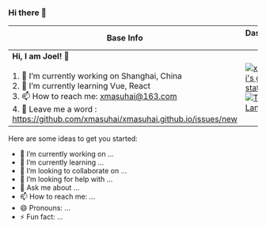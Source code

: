 ### Hi there 👋

|Base Info|Dashboard Data|
|----------------------------------------------------------------------|----------------------------------------------------------------------|
| __Hi, I am Joel! 👋__<br/><br/>1. 🔭 I’m currently working on Shanghai, China<br/>2. 🌱 I’m currently learning Vue, React<br/>3. 📫 How to reach me: xmasuhai@163.com<br/>4. 💬 Leave me a word : https://github.com/xmasuhai/xmasuhai.github.io/issues/new |[![xmasuhai's github stats](https://github-readme-stats.vercel.app/api?username=xmasuhai&show_icons=true&theme=dark)](https://github.com/anuraghazra/github-readme-stats)[![Top Langs](https://github-readme-stats.vercel.app/api/top-langs/?username=anuraghazra&layout=compact)](https://github.com/anuraghazra/github-readme-stats) |


Here are some ideas to get you started:

- 🔭 I’m currently working on ...
- 🌱 I’m currently learning ...
- 👯 I’m looking to collaborate on ...
- 🤔 I’m looking for help with ...
- 💬 Ask me about ...
- 📫 How to reach me: ...
- 😄 Pronouns: ...
- ⚡ Fun fact: ...
